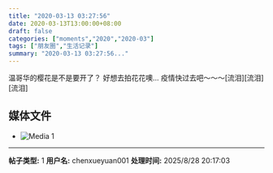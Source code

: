 ```yaml
---
title: "2020-03-13 03:27:56"
date: 2020-03-13T13:00:00+08:00
draft: false
categories: ["moments","2020","2020-03"]
tags: ["朋友圈","生活记录"]
summary: "2020-03-13 03:27:56..."
---
```


温哥华的樱花是不是要开了？
好想去拍花花噢…
疫情快过去吧～～～[流泪][流泪][流泪]

## 媒体文件

- ![Media 1](/Moments/photos/2020-03-13/202003130327560.jpg)

---

**帖子类型:** 1
**用户名:** chenxueyuan001
**处理时间:** 2025/8/28 20:17:03